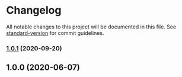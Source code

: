 # Changelog

All notable changes to this project will be documented in this file. See [standard-version](https://github.com/conventional-changelog/standard-version) for commit guidelines.

### [1.0.1](https://github.com/p6m7g8/p6df-bash/compare/v1.0.0...v1.0.1) (2020-09-20)

## 1.0.0 (2020-06-07)
